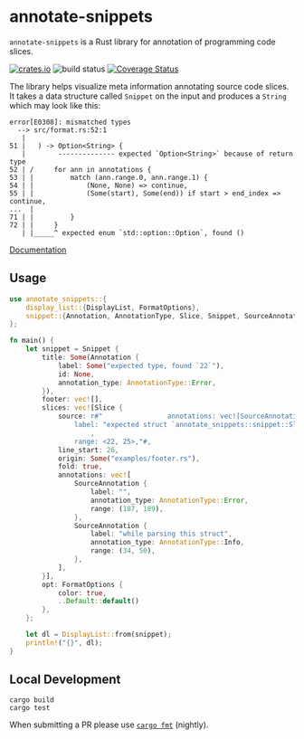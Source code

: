 # annotate-snippets

`annotate-snippets` is a Rust library for annotation of programming code slices.

[![crates.io](https://img.shields.io/crates/v/annotate-snippets.svg)](https://crates.io/crates/annotate-snippets)
![build status](https://github.com/rust-lang/annotate-snippets-rs/actions/workflows/ci.yml/badge.svg)
[![Coverage Status](https://coveralls.io/repos/github/rust-lang/annotate-snippets-rs/badge.svg?branch=master)](https://coveralls.io/github/rust-lang/annotate-snippets-rs?branch=master)

The library helps visualize meta information annotating source code slices.
It takes a data structure called `Snippet` on the input and produces a `String`
which may look like this:

```text
error[E0308]: mismatched types
  --> src/format.rs:52:1
   |
51 |   ) -> Option<String> {
   |        -------------- expected `Option<String>` because of return type
52 | /     for ann in annotations {
53 | |         match (ann.range.0, ann.range.1) {
54 | |             (None, None) => continue,
55 | |             (Some(start), Some(end)) if start > end_index => continue,
...  |
71 | |         }
72 | |     }
   | |_____^ expected enum `std::option::Option`, found ()
```

[Documentation][]

[Documentation]: https://docs.rs/annotate-snippets/

Usage
-----

```rust
use annotate_snippets::{
    display_list::{DisplayList, FormatOptions},
    snippet::{Annotation, AnnotationType, Slice, Snippet, SourceAnnotation},
};

fn main() {
    let snippet = Snippet {
        title: Some(Annotation {
            label: Some("expected type, found `22`"),
            id: None,
            annotation_type: AnnotationType::Error,
        }),
        footer: vec![],
        slices: vec![Slice {
            source: r#"                annotations: vec![SourceAnnotation {
                label: "expected struct `annotate_snippets::snippet::Slice`, found reference"
                    ,
                range: <22, 25>,"#,
            line_start: 26,
            origin: Some("examples/footer.rs"),
            fold: true,
            annotations: vec![
                SourceAnnotation {
                    label: "",
                    annotation_type: AnnotationType::Error,
                    range: (187, 189),
                },
                SourceAnnotation {
                    label: "while parsing this struct",
                    annotation_type: AnnotationType::Info,
                    range: (34, 50),
                },
            ],
        }],
        opt: FormatOptions {
            color: true,
            ..Default::default()
        },
    };

    let dl = DisplayList::from(snippet);
    println!("{}", dl);
}
```

Local Development
-----------------

    cargo build
    cargo test

When submitting a PR please use  [`cargo fmt`][] (nightly).

[`cargo fmt`]: https://github.com/rust-lang/rustfmt
